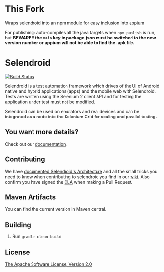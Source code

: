 This Fork
=========

Wraps selendroid into an npm module for easy inclusion into [appium](appium.io)

For publishing: auto-compiles all the java targets when `npm publish` is run, but **BEWARE!! the `main` key in package.json must be switched to the new version number or appium will not be able to find the .apk file.**


Selendroid
==========

[![Build Status](https://travis-ci.org/selendroid/selendroid.png?branch=master)](https://travis-ci.org/selendroid/selendroid)

Selendroid is a test automation framework which drives of the UI of Android native and hybrid applications (apps) and the mobile web with Selendroid. Tests are written using the Selenium 2 client API and for testing the application under test must not be modified.

Selendroid can be used on emulators and real devices and can be integrated as a node into the Selenium Grid for scaling and parallel testing.


You want more details?
----------------------

Check out our [documentation](http://selendroid.io).

Contributing
------------
We have [documented Selendroid's Architecture](http://selendroid.io/architecture.html) and all the small tricks you need to know when contributing to selendroid you find in our [wiki](https://github.com/selendroid/selendroid/wiki).
 Also confirm you have signed the [CLA](http://goo.gl/pAvxEI) when making a Pull Request.

Maven Artifacts
---------------

You can find the current version in Maven central.

Building
--------

1. Run ```gradle clean build```

License
-----------
[The Apache Software License, Version 2.0](http://www.apache.org/licenses/LICENSE-2.0)
